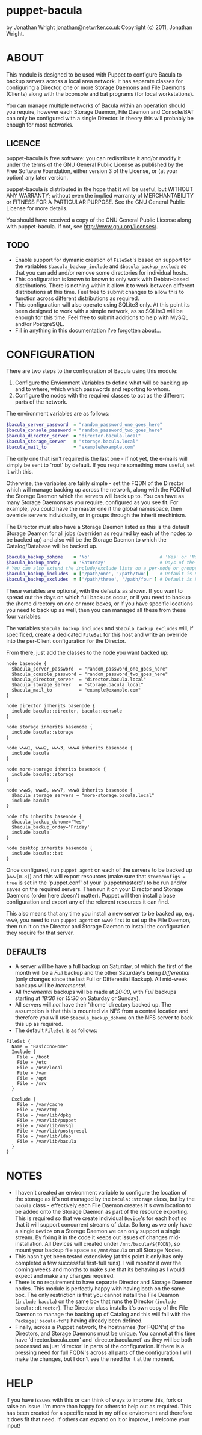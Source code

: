 puppet-bacula
=============

by Jonathan Wright <jonathan@netwrker.co.uk>
Copyright (c) 2011, Jonathan Wright.


ABOUT
=====

This module is designed to be used with Puppet to configure Bacula to backup servers across a local area network. It has separate classes for configuring a Director, one or more Storage Daemons and File Daemons (Clients) along with the bconsole and bat programs (for local workstations).

You can manage multiple networks of Bacula within an operation should you require, however each Storage Daemon, File Daemon and Console/BAT can only be configured with a single Director. In theory this will probably be enough for most networks.


LICENCE
-------

puppet-bacula is free software: you can redistribute it and/or modify it under the terms of the GNU General Public License as published by the Free Software Foundation, either version 3 of the License, or (at your option) any later version.

puppet-bacula is distributed in the hope that it will be useful, but WITHOUT ANY WARRANTY; without even the implied warranty of MERCHANTABILITY or FITNESS FOR A PARTICULAR PURPOSE.  See the GNU General Public License for more details.

You should have received a copy of the GNU General Public License along with puppet-bacula.  If not, see <http://www.gnu.org/licenses/>.


TODO
----

 * Enable support for dymanic creation of `FileSet`'s based on support for the variables `$bacula_backup_include` and `$bacula_backup_exclude` so that you can add and/or remove some directories for individual hosts.
 * This configuration is known to known to only work with Debian-based distributions. There is nothing within it allow it to work between different distributions at this time. Feel free to submit changes to allow this to function across different distributions as required.
 * This configuration will also operate using SQLite3 only. At this point its been designed to work with a simple network, as so SQLite3 will be enough for this time. Feel free to submit additions to help with MySQL and/or PostgreSQL.
 * Fill in anything in this documentation I've forgotten about...


CONFIGURATION
=============

There are two steps to the configuration of Bacula using this module:

 1. Configure the Envionment Variables to define what will be backing up and to where, which which passwords and reporting to whom.
 2. Configure the nodes with the required classes to act as the different parts of the network.

The environment variables are as follows:

```ruby
$bacula_server_password  = "random_password_one_goes_here"
$bacula_console_password = "random_password_two_goes_here"
$bacula_director_server  = "director.bacula.local"
$bacula_storage_server   = "storage.bacula.local"
$bacula_mail_to          = "example@example.com"
```

The only one that isn't required is the last one - if not yet, the e-mails will simply be sent to 'root' by default. If you require something more useful, set it with this.

Otherwise, the variables are fairly simple - set the FQDN of the Director which will manage backing up across the network, along with the FQDN of the Storage Daemon which the servers will back up to. You can have as many Storage Daemons as you require, configured as you see fit. For example, you could have the master one if the global namespace, then override servers individually, or in groups through the inherit mechinism.

The Director must also have a Storage Daemon listed as this is the default Storage Deamon for all jobs (overriden as required by each of the nodes to be backed up) and also will be the Storage Daemon to which the Catalog/Database will be backed up.

```ruby
$bacula_backup_dohome    = 'No'                          # 'Yes' or 'No'
$bacula_backup_onday     = 'Saturday'                    # Days of the Week
# You can also extend the include/exclude lists on a per-node or groups-of-nodes basis:
$bacula_backup_includes  = ['/path/one', '/path/two']    # Default is Empty
$bacula_backup_excludes  = ['/path/three', '/path/four'] # Default is Empty
```

These variables are optional, with the defaults as shown. If you want to spread out the days on which full backups occur, or if you need to backup the /home directory on one or more boxes, or if you have specific locations you need to back up as well, then you can managed all these from these four variables.

The variables `$bacula_backup_includes` and `$bacula_backup_excludes` will, if specificed, create a dedicated `FileSet` for this host and write an override into the per-Client configuration for the Director.


From there, just add the classes to the node you want backed up:

```puppet
node basenode {
  $bacula_server_password  = "random_password_one_goes_here"
  $bacula_console_password = "random_password_two_goes_here"
  $bacula_director_server  = "director.bacula.local"
  $bacula_storage_server   = "storage.bacula.local"
  $bacula_mail_to          = "example@example.com"
}

node director inherits basenode {
  include bacula::director, bacula::console
}

node storage inherits basenode {
  include bacula::storage
}

node www1, www2, www3, www4 inherits basenode {
  include bacula
}

node more-storage inherits basenode {
  include bacula::storage
}

node www5, www6, www7, www8 inherits basenode {
  $bacula_storage_servers = "more-storage.bacula.local"
  include bacula
}

node nfs inherits basenode {
  $bacula_backup_dohome='Yes'
  $bacula_backup_onday='Friday'
  include bacula
}

node desktop inherits basenode {
  include bacula::bat
}
```

Once configured, run `puppet agent` on each of the servers to be backed up (`www[0-8]`) and this will export resources (make sure that `storeconfigs = true` is set in the 'puppet.conf' of your 'puppetmasterd') to be run and/or saves on the required servers. Then run it on your Director and Storage Daemons (order here doesn't matter). Puppet will then install a base configuration and export any of the relevent resources it can find.

This also means that any time you install a new server to be backed up, e.g. `www9`, you need to run `puppet agent` on `www9` first to set up the File Daemon, then run it on the Director and Storage Daemon to install the configuration they require for that server.


DEFAULTS
--------

 * A server will be have a full backup on Saturday, of which the first of the month will be a *Full* backup and the other Saturday's being *Differential* (only changes since the last Full or Differential Backup). All mid-week backups will be *Incremental*.
 * All *Incremental* backups will be made at *20:00*, with *Full* backups starting at *18:30* (or *15:30* on Saturday or Sunday).
 * All servers will *not* have their '/home' directory backed up. The assumption is that this is mounted via NFS from a central location and therefore you will use `$bacula_backup_dohome` on the NFS server to back this up as required.
 * The default `FileSet` is as follows:

```
FileSet {
  Name = "Basic:noHome"
  Include {
    File = /boot
    File = /etc
    File = /usr/local
    File = /var
    File = /opt
    File = /srv
  }

  Exclude {
    File = /var/cache
    File = /var/tmp
    File = /var/lib/dpkg
    File = /var/lib/puppet
    File = /var/lib/mysql
    File = /var/lib/postgresql
    File = /var/lib/ldap
    File = /var/lib/bacula
  }
}
```

NOTES
=====

 * I haven't created an environment variable to configure the location of the storage as it's not managed by the `bacula::storage` class, but by the `bacula` class - effectively each File Daemon creates it's own location to be added onto the Storage Daemon as part of the resource exporting. This is required so that we create individual `Device`'s for each host so that it will support concurrent streams of data. So long as we only have a single `Device` on a Storage Daemon we can only support a single stream. By fixing it in the code it keeps out issues of changes mid-installation. All Devices will created under `/mnt/bacula/${FQDN}`, so mount your backup file space as `/mnt/bacula` on all Storage Nodes.
 * This hasn't yet been tested extensivley (at this point it only has only completed a few successful first-full runs). I will monitor it over the coming weeks and months to make sure that its behaving as I would expect and make any changes required.
 * There is no requirement to have separate Director and Storage Daemon nodes. This module is perfectly happy with having both on the same box. The only restriction is that you cannot install the File Deamon (`include bacula`) on the same box that runs the Director (`include bacula::director`). The Director class installs it's own copy of the File Daemon to manage the backing up of Catalog and this will fail with the `Package['bacula-fd']` having already been defined.
 * Finally, across a Puppet network, the hostnames (for FQDN's) of the Directors, and Storage Daemons must be unique. You cannot at this time have 'director.bacula.com' and 'director.bacula.net' as they will be both processed as just 'director' in parts of the configuration. If there is a pressing need for full FQDN's across all parts of the configuration I will make the changes, but I don't see the need for it at the moment.


HELP
====

If you have issues with this or can think of ways to improve this, fork or raise an issue. I'm more than happy for others to help out as required. This has been created for a specific need in my office enviroment and therefore it does fit that need. If others can expand on it or improve, I welcome your input!
